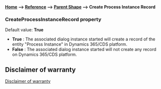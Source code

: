 __[Home](/) --> [Reference](/ref) -->  [Parent Shape](javascript:history.back()) --> Create Process Instance Record__

### CreateProcessInstanceRecord property 

Default value: **True**
- **True** : The associated dialog instance started will create a record of the entity "Process Instance" in Dynamics 365/CDS platform.
- **False** : The associated dialog instance started will not create any record on Dynamics 365/CDS platform.


## Disclaimer of warranty

[Disclaimer of warranty](../../guides/common/DisclaimerOfWarranty.md)